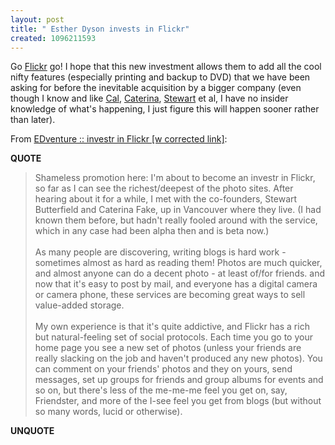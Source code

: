 ```yaml
---
layout: post
title: " Esther Dyson invests in Flickr"
created: 1096211593
---
```

<p>
Go <a href="http://flickr.com/">Flickr</a> go! I hope that this new investment allows them to add all the cool nifty features (especially printing and backup to DVD) that we have been asking for before the inevitable acquisition  by a bigger company (even though I know and like <a href="http://www.iamcal.com/">Cal</a>, <a href="http://caterina.net/">Caterina</a>, <a href="http://sylloge.com/personal/">Stewart</a> et al, I have no insider knowledge of what's happening, I just figure this will happen sooner rather than later).
</p><p>
From <a href="http://weblog.edventure.com/blog/_archives/2004/9/25/149243.html">EDventure :: investr in Flickr [w corrected link]</a>:
</p><p>
<strong>QUOTE</strong>
</p><blockquote>
Shameless promotion here: I'm about to become an investr in Flickr, so far as I can see the richest/deepest of the photo sites.  After hearing about it for a while, I met with the co-founders, Stewart Butterfield and Caterina Fake, up in Vancouver where they live.  (I had known them before, but hadn't really fooled around with the service, which in any case had been alpha then and is beta now.)
<br />
<br />As many people are discovering, writing blogs is hard work - sometimes almost as hard as reading them! Photos are much quicker, and almost anyone can do a decent photo - at least of/for friends.  and now that it's easy to post by mail, and everyone has a digital camera or camera phone, these services are becoming great ways to sell value-added storage.  
<br />
<br />My own experience is that it's quite addictive, and Flickr has a rich but natural-feeling set of social protocols.  Each time you go to your home page you see a new set of photos (unless your friends are really slacking on the job and haven't produced any new photos).  You can comment on your friends' photos and they on yours, send messages, set up groups for friends and group albums for events and so on, but there's less of the me-me-me feel you get on, say, Friendster, and more of the I-see feel you get from blogs (but without so many words, lucid or otherwise). 
</blockquote><p>
<strong>UNQUOTE</strong>
</p>

